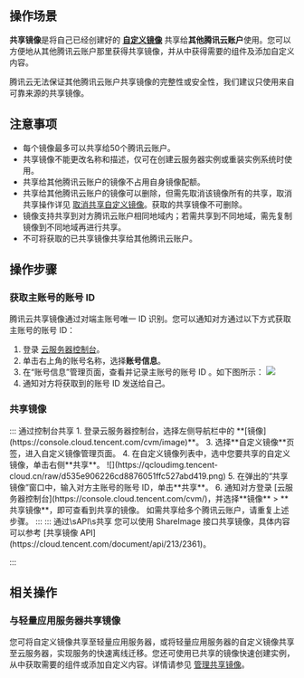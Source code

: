 ## 操作场景

**共享镜像**是将自己已经创建好的 [**自定义镜像**](https://cloud.tencent.com/document/product/213/4942) 共享给**其他腾讯云账户**使用。您可以方便地从其他腾讯云账户那里获得共享镜像，并从中获得需要的组件及添加自定义内容。

<dx-alert infotype="notice" title="">
腾讯云无法保证其他腾讯云账户共享镜像的完整性或安全性，我们建议只使用来自可靠来源的共享镜像。
</dx-alert>


## 注意事项
 - 每个镜像最多可以共享给50个腾讯云账户。
 - 共享镜像不能更改名称和描述，仅可在创建云服务器实例或重装实例系统时使用。
 - 共享给其他腾讯云账户的镜像不占用自身镜像配额。
 - 共享给其他腾讯云账户的镜像可以删除，但需先取消该镜像所有的共享，取消共享操作详见 [取消共享自定义镜像](/doc/product/213/7148)。获取的共享镜像不可删除。
 - 镜像支持共享到对方腾讯云账户相同地域内；若需共享到不同地域，需先复制镜像到不同地域再进行共享。
 - 不可将获取的已共享镜像共享给其他腾讯云账户。

## 操作步骤

### 获取主账号的账号 ID

腾讯云共享镜像通过对端主账号唯一 ID 识别。您可以通知对方通过以下方式获取主账号的账号 ID：
1. 登录 [云服务器控制台](https://console.cloud.tencent.com/cvm/)。
2. 单击右上角的账号名称，选择**账号信息**。
3. 在“账号信息”管理页面，查看并记录主账号的账号 ID 。如下图所示：
![](https://main.qcloudimg.com/raw/3e6e2936dd4bc1d3821eb1ea5587e043.png)
4. 通知对方将获取到的账号 ID 发送给自己。

### 共享镜像
<dx-tabs>
::: 通过控制台共享
 1. 登录云服务器控制台，选择左侧导航栏中的 **[镜像](https://console.cloud.tencent.com/cvm/image)**。
 3. 选择**自定义镜像**页签，进入自定义镜像管理页面。
 4. 在自定义镜像列表中，选中您要共享的自定义镜像，单击右侧**共享**。
![](https://qcloudimg.tencent-cloud.cn/raw/d535e906226cd8876051ffc527abd419.png)
 5. 在弹出的“共享镜像”窗口中，输入对方主账号的账号 ID，单击**共享**。
 6. 通知对方登录 [云服务器控制台](https://console.cloud.tencent.com/cvm/)，并选择**镜像** > **共享镜像**，即可查看到共享的镜像。
如需共享给多个腾讯云账户，请重复上述步骤。
:::
::: 通过\sAPI\s共享
您可以使用 ShareImage 接口共享镜像，具体内容可以参考 [共享镜像 API](https://cloud.tencent.com/document/api/213/2361)。

:::
</dx-tabs>

## 相关操作

### 与轻量应用服务器共享镜像
您可将自定义镜像共享至轻量应用服务器，或将轻量应用服务器的自定义镜像共享至云服务器，实现服务的快速离线迁移。您还可使用已共享的镜像快速创建实例，从中获取需要的组件或添加自定义内容。详情请参见 [管理共享镜像](https://cloud.tencent.com/document/product/1207/63264)。



